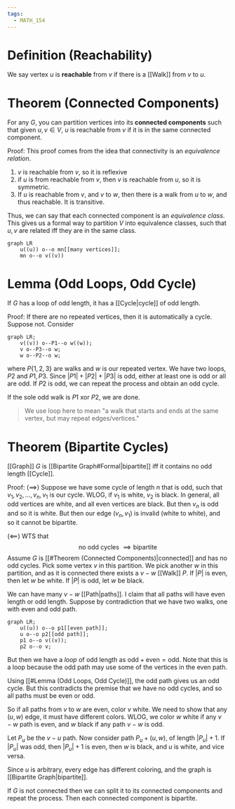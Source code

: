 ```yaml
---
tags:
  - MATH_154
---
```

# Definition (Reachability)
We say vertex $u$ is **reachable** from $v$ if there is a [[Walk]] from $v$ to $u$. 

# Theorem (Connected Components)
For any $G$, you can partition vertices into its **connected components** such that given $u,v \in V$, $u$ is reachable from $v$ if it is in the same connected component. 

Proof:
This proof comes from the idea that connectivity is an *equivalence relation*. 
1. $v$ is reachable from $v$, so it is reflexive
2. if $u$ is from reachable from $v$, then $v$ is reachable from $u$, so it is symmetric. 
3. If $u$ is reachable from $v$, and $v$ to $w$, then there is a walk from $u$ to $w$, and thus reachable. It is transitive. 

Thus, we can say that each connected component is an *equivalence class*. This gives us a formal way to partition $V$ into equivalence classes, such that $u,v$ are related iff they are in the same class. 
```mermaid
graph LR
	u((u)) o--o mn[[many vertices]];
	mn o--o v((v))
```

# Lemma (Odd Loops, Odd Cycle)
If $G$ has a loop of odd length, it has a [[Cycle|cycle]] of odd length. 

Proof:
If there are no repeated vertices, then it is automatically a cycle. Suppose not.
Consider 
```mermaid
graph LR;
	v((v)) o--P1--o w((w));
	v o--P3--o w;
	w o--P2--o w;
```
where $P\{1, 2, 3\}$ are walks and $w$ is our repeated vertex. We have two loops, $P2$ and $P1,P3$. Since $|P1| + |P2| + |P3|$ is odd, either at least one is odd or all are odd. If $P2$ is odd, we can repeat the process and obtain an odd cycle. 

If the sole odd walk is $P1$ xor $P2$, we are done. 

> We use loop here to mean "a walk that starts and ends at the same vertex, but may repeat edges/vertices."

# Theorem (Bipartite Cycles)
[[Graph]] $G$ is [[Bipartite Graph#Formal|bipartite]] iff it contains no odd length [[Cycle]]. 

Proof:
$(\implies)$
Suppose we have some cycle of length $n$ that is odd, such that $v_{1}, v_{2}, \dots, v_{n}, v_{1}$ is our cycle. WLOG, if $v_{1}$ is white, $v_{2}$ is black. In general, all odd vertices are white, and all even vertices are black. But then $v_{n}$ is odd and so it is white. But then our edge $(v_{n}, v_{1})$ is invalid (white to white), and so it cannot be bipartite. 

$(\impliedby)$ 
WTS that 
$$
\text{no odd cycles } \implies \text{bipartite}
$$
Assume $G$ is [[#Theorem (Connected Components)|connected]] and has no odd cycles. Pick some vertex $v$ in this partition. We pick another $w$ in this partition, and as it is connected there exists a $v-w$ [[Walk]] $P$. If $|P|$ is even, then let $w$ be white. If $|P|$ is odd, let $w$ be black. 

We can have many $v-w$ [[Path|paths]]. I claim that all paths will have even length or odd length. Suppose by contradiction that we have two walks, one with even and odd path. 
```mermaid
graph LR;
	u((u)) o--o p1[[even path]];
	u o--o p2[[odd path]];
	p1 o--o v((v));
	p2 o--o v;
```
But then we have a *loop* of odd length as $\text{odd} + \text{even} = \text{odd}$. Note that this is a loop because the odd path may use some of the vertices in the even path. 

Using [[#Lemma (Odd Loops, Odd Cycle)]], the odd path gives us an odd cycle. But this contradicts the premise that we have no odd cycles, and so all paths must be even or odd. 

So if all paths from $v$ to $w$ are even, color $v$ white. We need to show that any $(u, w)$ edge, it must have different colors. WLOG, we color $w$ white if any $v-w$ path is even, and $w$ black if any path $v-w$ is odd. 

Let $P_{u}$ be the $v-u$ path. Now consider path $P_{u} + (u, w)$, of length $|P_{u}| + 1$. If $|P_{u}|$ was odd, then $|P_{u}| + 1$ is even, then $w$ is black, and $u$ is white, and vice versa. 

Since $u$ is arbitrary, every edge has different coloring, and the graph is [[Bipartite Graph|bipartite]]. 

If $G$ is not connected then we can split it to its connected components and repeat the process. Then each connected component is bipartite. 